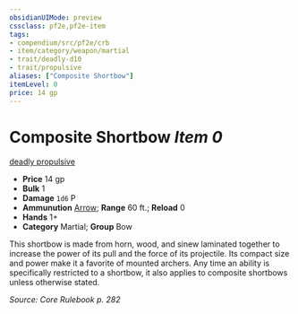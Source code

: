 ```yaml
---
obsidianUIMode: preview
cssclass: pf2e,pf2e-item
tags:
- compendium/src/pf2e/crb
- item/category/weapon/martial
- trait/deadly-d10
- trait/propulsive
aliases: ["Composite Shortbow"]
itemLevel: 0
price: 14 gp
---
```

# Composite Shortbow *Item 0*  
[deadly <d10>](../../../rules/traits/deadly.md)  [propulsive](../../../rules/traits/propulsive.md)  

- **Price** 14 gp
- **Bulk** 1
- **Damage** `1d6` P
- **Ammunution** [Arrow](arrow.md); **Range** 60 ft.; **Reload** 0
- **Hands** 1+
- **Category** Martial; **Group** Bow 

This shortbow is made from horn, wood, and sinew laminated together to increase the power of its pull and the force of its projectile. Its compact size and power make it a favorite of mounted archers. Any time an ability is specifically restricted to a shortbow, it also applies to composite shortbows unless otherwise stated.

*Source: Core Rulebook p. 282*